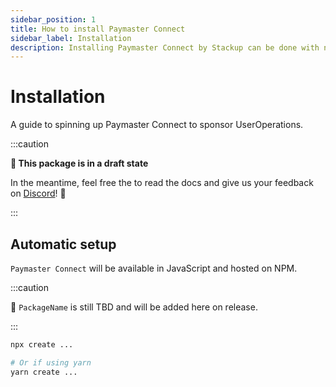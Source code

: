 ```yaml
---
sidebar_position: 1
title: How to install Paymaster Connect
sidebar_label: Installation
description: Installing Paymaster Connect by Stackup can be done with npm. Start sponsoring gasless transactions today!
---
```


# Installation

A guide to spinning up Paymaster Connect to sponsor UserOperations.

<head>
  <meta name="title" content="How to install Paymaster Connect | Stackup" />
  <meta name="og:title" content="How to install Paymaster Connect | Stackup" />
  <meta name="description" content="Installing Paymaster Connect by Stackup can be done with npm. Start sponsoring gasless transactions today!" />
  <meta name="og:description" content="Installing Paymaster Connect by Stackup can be done with npm. Start sponsoring gasless transactions today!" />
  <meta name="keywords" content="gasless transactions,
    sponsor Ethereum transactions,
    pay gas fees,
    ERC-4337 paymaster,
    account abstraction,
    ERC-4337,
    EIP-4337" />
  <meta name="og:keywords" content="gasless transactions,
    sponsor Ethereum transactions,
    pay gas fees,
    ERC-4337 paymaster,
    account abstraction,
    ERC-4337,
    EIP-4337" />
</head>

:::caution

**🚧 This package is in a draft state**

In the meantime, feel free the to read the docs and give us your feedback on [Discord](https://discord.gg/FpXmvKrNed)! 💬

:::

## Automatic setup

`Paymaster Connect` will be available in JavaScript and hosted on NPM.

:::caution

🚧 `PackageName` is still TBD and will be added here on release.

:::

```bash
npx create ...

# Or if using yarn
yarn create ...
```
